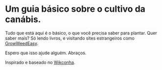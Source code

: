 # Um guia básico sobre o cultivo da canábis.

Tudo que está aqui é o básico, o que você precisa saber para plantar. Quer saber mais? Só lendo livros, e visitando sites estrangeiros como [GrowWeedEasy](https://www.growweedeasy.com).

Espero que isso ajude alguém. Abraços.

Inspirado e baseado no [Wikconha](https://medium.com/@wikconha).
